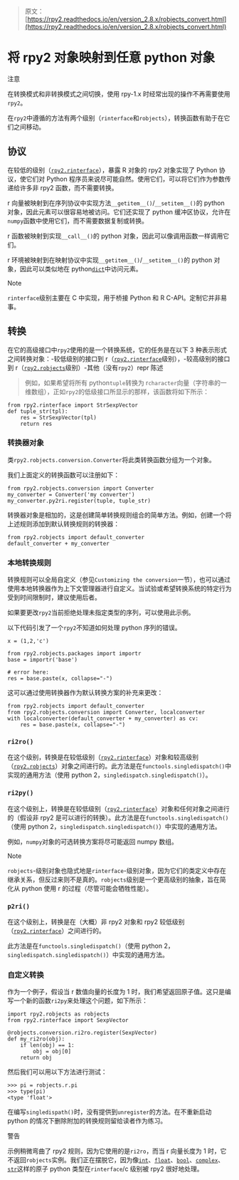 > 原文：[https://rpy2.readthedocs.io/en/version_2.8.x/robjects_convert.html](https://rpy2.readthedocs.io/en/version_2.8.x/robjects_convert.html)

# 将 rpy2 对象映射到任意 python 对象

注意

在转换模式和非转换模式之间切换，使用 rpy-1.x 时经常出现的操作不再需要使用`rpy2`。

在`rpy2`中遵循的方法有两个级别（`rinterface`和`robjects`），转换函数有助于在它们之间移动。

## 协议

在较低的级别（[`rpy2.rinterface`](rinterface.html#module-rpy2.rinterface "rpy2.rinterface: Low-level interface with R (Unix, Windows)")），暴露 R 对象的 rpy2 对象实现了 Python 协议，使它们对 Python 程序员来说尽可能自然。使用它们，可以将它们作为参数传递给许多非 rpy2 函数，而不需要转换。

r 向量被映射到在序列协议中实现方法`__getitem__()`/`__setitem__()`的 python 对象，因此元素可以很容易地被访问。它们还实现了 python 缓冲区协议，允许在`numpy`函数中使用它们，而不需要数据复制或转换。

r 函数被映射到实现`__call__()`的 python 对象，因此可以像调用函数一样调用它们。

r 环境被映射到在映射协议中实现`__getitem__()`/`__setitem__()`的 python 对象，因此可以类似地在 python[`dict`](http://docs.python.org/library/stdtypes.html#dict "(in Python v2.7)")中访问元素。

Note

`rinterface`级别主要在 C 中实现，用于桥接 Python 和 R C-API。定制它并非易事。

## 转换

在它的高级接口中`rpy2`使用的是一个转换系统，它的任务是在以下 3 种表示形式之间转换对象：-较低级别的接口到 r（[`rpy2.rinterface`](rinterface.html#module-rpy2.rinterface "rpy2.rinterface: Low-level interface with R (Unix, Windows)")级别），-较高级别的接口到 r（[`rpy2.robjects`](robjects.html#module-rpy2.robjects "rpy2.robjects: High-level interface with R (Unix, Windows)")级别）-其他（没有`rpy2`）repr 陈述

> 例如，如果希望将所有 python`tuple`转换为 r`character`向量（字符串的一维数组），正如`rpy2`的低级接口所显示的那样，该函数将如下所示：

```
from rpy2.rinterface import StrSexpVector
def tuple_str(tpl):
    res = StrSexpVector(tpl)
    return res

```

### 转换器对象

类`rpy2.robjects.conversion.Converter`将此类转换函数分组为一个对象。

我们上面定义的转换函数可以注册如下：

```
from rpy2.robjects.conversion import Converter
my_converter = Converter('my converter')
my_converter.py2ri.register(tuple, tuple_str)

```

转换器对象是相加的，这是创建简单转换规则组合的简单方法。例如，创建一个将上述规则添加到默认转换规则的转换器：

```
from rpy2.robjects import default_converter
default_converter + my_converter

```

### 本地转换规则

转换规则可以全局自定义（参见`Customizing the conversion`一节），也可以通过使用本地转换器作为上下文管理器进行自定义。当试验或希望转换系统的特定行为受到时间限制时，建议使用后者。

如果要更改`rpy2`当前拒绝处理未指定类型的序列，可以使用此示例。

以下代码引发了一个`rpy2`不知道如何处理 python 序列的错误。

```
x = (1,2,'c')

from rpy2.robjects.packages import importr
base = importr('base')

# error here:
res = base.paste(x, collapse="-")

```

这可以通过使用转换器作为默认转换方案的补充来更改：

```
from rpy2.robjects import default_converter
from rpy2.robjects.conversion import Converter, localconverter
with localconverter(default_converter + my_converter) as cv:
    res = base.paste(x, collapse="-")

```

### `ri2ro()`

在这个级别，转换是在较低级别（[`rpy2.rinterface`](rinterface.html#module-rpy2.rinterface "rpy2.rinterface: Low-level interface with R (Unix, Windows)")）对象和较高级别（[`rpy2.robjects`](robjects.html#module-rpy2.robjects "rpy2.robjects: High-level interface with R (Unix, Windows)")）对象之间进行的。此方法是在`functools.singledispatch()`中实现的通用方法（使用 python 2，`singledispatch.singledispatch()`）。

### `ri2py()`

在这个级别上，转换是在较低级别（[`rpy2.rinterface`](rinterface.html#module-rpy2.rinterface "rpy2.rinterface: Low-level interface with R (Unix, Windows)")）对象和任何对象之间进行的（假设非 rpy2 是可以进行的转换）。此方法是在`functools.singledispatch()`（使用 python 2，`singledispatch.singledispatch()`）中实现的通用方法。

例如，`numpy`对象的可选转换方案将尽可能返回 numpy 数组。

Note

`robjects`-级别对象也隐式地是`rinterface`-级别对象，因为它们的类定义中存在继承关系，但反过来则不是真的。`robjects`级别是一个更高级别的抽象，旨在简化从 python 使用 r 的过程（尽管可能会牺牲性能）。

### `p2ri()`

在这个级别上，转换是在（大概）非 rpy2 对象和 rpy2 较低级别（[`rpy2.rinterface`](rinterface.html#module-rpy2.rinterface "rpy2.rinterface: Low-level interface with R (Unix, Windows)")）之间进行的。

此方法是在`functools.singledispatch()`（使用 python 2，`singledispatch.singledispatch()`）中实现的通用方法。

### 自定义转换

作为一个例子，假设当 r 数值向量的长度为 1 时，我们希望返回原子值。这只是编写一个新的函数`ri2py`来处理这个问题，如下所示：

```
import rpy2.robjects as robjects
from rpy2.rinterface import SexpVector

@robjects.conversion.ri2ro.register(SexpVector)
def my_ri2ro(obj):
    if len(obj) == 1:
        obj = obj[0]
    return obj

```

然后我们可以用以下方法进行测试：

```
>>> pi = robjects.r.pi
>>> type(pi)
<type 'float'>

```

在编写`singledispath()`时，没有提供到`unregister`的方法。在不重新启动 python 的情况下删除附加的转换规则留给读者作为练习。

警告

示例稍微弯曲了 rpy2 规则，因为它使用的是`ri2ro`，而当 r 向量长度为 1 时，它不返回`robjects`实例。我们正在摆脱它，因为像[`int`](http://docs.python.org/library/functions.html#int "(in Python v2.7)")、[`float`](http://docs.python.org/library/functions.html#float "(in Python v2.7)")、[`bool`](http://docs.python.org/library/functions.html#bool "(in Python v2.7)")、[`complex`](http://docs.python.org/library/functions.html#complex "(in Python v2.7)")、[`str`](http://docs.python.org/library/functions.html#str "(in Python v2.7)")这样的原子 python 类型在`rinterface`/c 级别被 rpy2 很好地处理。